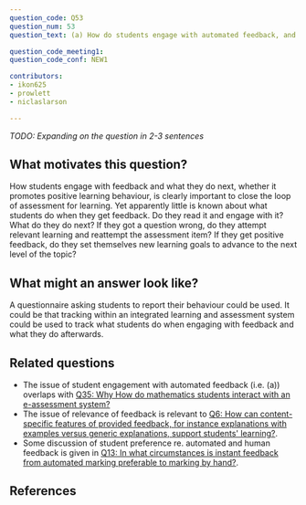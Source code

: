 ```yaml
---
question_code: Q53 
question_num: 53 
question_text: (a) How do students engage with automated feedback, and (b) are there any differences with how they would respond to the same feedback from a teacher? 

question_code_meeting1:  
question_code_conf: NEW1 

contributors: 
- ikon625
- prowlett
- niclaslarson

---
```

*TODO: Expanding on the question in 2-3 sentences*

## What motivates this question?

How students engage with feedback and what they do next, whether it promotes positive learning behaviour, is clearly important to close the loop of assessment for learning. Yet apparently little is known about what students do when they get feedback. Do they read it and engage with it? What do they do next? If they got a question wrong, do they attempt relevant learning and reattempt the assessment item? If they get positive feedback, do they set themselves new learning goals to advance to the next level of the topic? 

## What might an answer look like?

A questionnaire asking students to report their behaviour could be used. It could be that tracking within an integrated learning and assessment system could be used to track what students do when engaging with feedback and what they do afterwards. 

## Related questions

* The issue of student engagement with automated feedback (i.e. (a)) overlaps with [Q35: Why How do mathematics students interact with an e-assessment system?](Q35)
* The issue of relevance of feedback is relevant to [Q6: How can content-specific features of provided feedback, for instance explanations with examples versus generic explanations, support students' learning?](Q6).
* Some discussion of student preference re. automated and human feedback is given in [Q13: In what circumstances is instant feedback from automated marking preferable to marking by hand?](Q13).

## References
